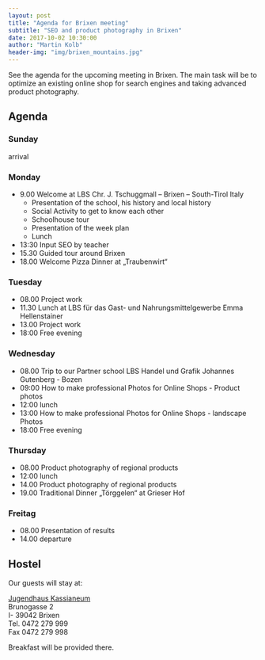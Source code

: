 ```yaml
---
layout: post
title: "Agenda for Brixen meeting"
subtitle: "SEO and product photography in Brixen"
date: 2017-10-02 10:30:00
author: "Martin Kolb"
header-img: "img/brixen_mountains.jpg"
---
```

See the agenda for the upcoming meeting in Brixen. The main task will be to optimize an existing online shop for search engines and taking advanced product photography.

## Agenda

### Sunday
arrival

### Monday
* 9.00 Welcome at LBS Chr. J. Tschuggmall – Brixen – South-Tirol Italy
	* Presentation of the school, his history and local history
	* Social Activity to get to know each other
	* Schoolhouse tour
	* Presentation of the week plan
	* Lunch
* 13:30 Input SEO by teacher
* 15.30 Guided tour around Brixen
* 18.00 Welcome Pizza Dinner at „Traubenwirt“

### Tuesday
* 08.00 Project work
* 11.30 Lunch at LBS für das Gast- und Nahrungsmittelgewerbe Emma Hellenstainer
* 13.00 Project work
* 18:00 Free evening

### Wednesday
* 08.00 Trip to our Partner school LBS Handel und Grafik Johannes Gutenberg - Bozen
* 09:00 How to make professional Photos for Online Shops - Product photos
* 12:00 lunch
* 13:00 How to make professional Photos for Online Shops - landscape Photos
* 18:00 Free evening

### Thursday
* 08.00 Product photography of regional products 
* 12:00 lunch
* 14.00 Product photography of regional products
* 19.00 Traditional Dinner „Törggelen“ at Grieser Hof

### Freitag
* 08.00 Presentation of results
* 14.00 departure

## Hostel
Our guests will stay at:

[Jugendhaus Kassianeum](http://jukas.net)  
Brunogasse 2  
I- 39042 Brixen  
Tel. 0472 279 999  
Fax 0472 279 998

Breakfast will be provided there.

